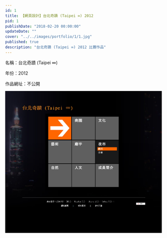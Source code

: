```yaml
---
id: 1
title: 【網頁設計】台北奇蹟 (Taipei ∞) 2012
pid: 1
publishDate: "2018-02-20 00:00:00"
updateDate: ""
cover: "../../images/portfolio/1/1.jpg"
published: true
description: "台北奇蹟 (Taipei ∞) 2012 比賽作品"
---
```


名稱：台北奇蹟 (Taipei ∞)

年份：2012

作品網址：不公開

![圖1](../../images/portfolio/1/1.jpg)

<br/>
